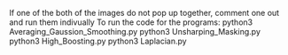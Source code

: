 If one of the both of the images do not pop up together, comment one out and run them indivually 
To run the code for the programs:
python3 Averaging_Gaussion_Smoothing.py
python3 Unsharping_Masking.py
python3 High_Boosting.py
python3 Laplacian.py



